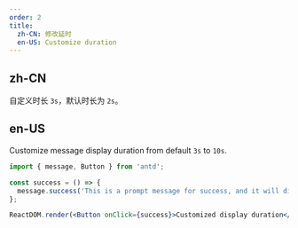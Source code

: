 ```yaml
---
order: 2
title:
  zh-CN: 修改延时
  en-US: Customize duration
---
```


## zh-CN

自定义时长 `3s`，默认时长为 `2s`。

## en-US

Customize message display duration from default `3s` to `10s`.

```jsx
import { message, Button } from 'antd';

const success = () => {
  message.success('This is a prompt message for success, and it will disappear in 10 seconds', 10);
};

ReactDOM.render(<Button onClick={success}>Customized display duration</Button>, mountNode);
```
